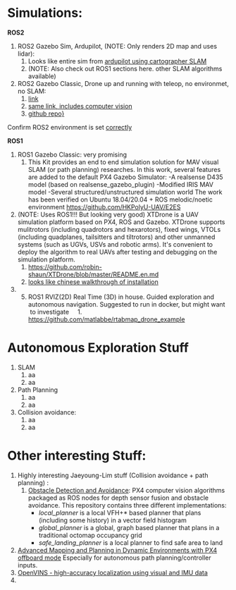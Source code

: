 
# Simulations:
**ROS2**
1. ROS2 Gazebo Sim, Ardupilot, (NOTE: Only renders 2D map and uses lidar):
	1. Looks like entire sim from [ardupilot using cartographer SLAM](https://ardupilot.org/dev/docs/ros2-cartographer-slam.html) 
	2. (NOTE: Also check out ROS1 sections here. other SLAM algorithms available)
2. ROS2 Gazebo Classic, Drone up and running with teleop, no environmet, no SLAM:
	1. [link](https://www.youtube.com/watch?v=n-e9cewnJB0&ab_channel=MuhammadLuqman) 
	2. [same link, includes computer vision](https://www.youtube.com/watch?v=0DfIS93movo&ab_channel=MuhammadLuqman) 
	3. [github repo}](https://github.com/Robotisim/drones_ROS2) 

Confirm ROS2 environment is set [correctly](https://docs.px4.io/v1.12/en/ros/ros2_comm.html) 





**ROS1**
1. ROS1 Gazebo Classic: very promising
	1. This Kit provides an end to end simulation solution for MAV visual SLAM (or path planning) researches.
		In this work, several features are added to the default PX4 Gazebo Simulator:
		-A realsense D435 model (based on realsense_gazebo_plugin)
		-Modified IRIS MAV model
		-Several structured/unstructured simulation world
		The work has been verified on Ubuntu 18.04/20.04 + ROS melodic/noetic environment
		https://github.com/HKPolyU-UAV/E2ES
4. (NOTE: Uses ROS1!!! But looking very good) XTDrone is a UAV simulation platform based on PX4, ROS and Gazebo. XTDrone supports mulitrotors (including quadrotors and hexarotors), fixed wings, VTOLs (including quadplanes, tailsitters and tiltrotors) and other unmanned systems (such as UGVs, USVs and robotic arms). It's convenient to deploy the algorithm to real UAVs after testing and debugging on the simulation platform.
	1. https://github.com/robin-shaun/XTDrone/blob/master/README.en.md
	2. [looks like chinese walkthrough of installation](https://blog.csdn.net/qq_45067735/article/details/107303796) 
5. 5. ROS1 RVIZ(2D) Real Time (3D) in house. Guided exploration and autonomous navigation. Suggested to run in docker, but might want  to investigate
    1. https://github.com/matlabbe/rtabmap_drone_example


# Autonomous Exploration Stuff

1. SLAM
	1. aa
	2. aa
2. Path Planning
	1. aa
	2. aa
3. Collision avoidance:
	1. aa
	2. aa






# Other interesting Stuff:

1. Highly interesting Jaeyoung-Lim stuff (Collision avoidance + path planning) :
	1. [Obstacle Detection and Avoidance](https://github.com/PX4/PX4-Avoidance):
		PX4 computer vision algorithms packaged as ROS nodes for depth sensor fusion and obstacle avoidance. This repository contains three different implementations:
		- _local_planner_ is a local VFH+* based planner that plans (including some history) in a vector field histogram
		- _global_planner_ is a global, graph based planner that plans in a traditional octomap occupancy grid
		- _safe_landing_planner_ is a local planner to find safe area to land
2. [Advanced Mapping and Planning in Dynamic Environments with PX4 offboard mode](https://www.youtube.com/watch?v=tV8jm8UKyPE&ab_channel=PX4Autopilot-OpenSourceFlightControl.) Especially for autonomous path planning/controller inputs. 
3. [OpenVINS - high-accuracy localization using visual and IMU data](https://docs.openvins.com/) 
4. 

